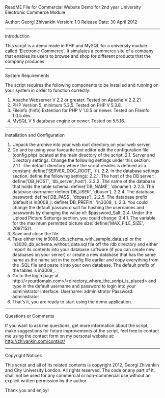 ReadME File for
Commercial Website Demo for 2nd year University Electronic Commerce Module

Author: Georgi Zhivankin
Version: 1.0
Release Date: 30 April 2012

* * *

Introduction

This script is a demo made in PHP and MySQL for a university module called 'Electronic Commerce'. It simulates a commerce site of a company that enables its users to browse and shop for different products that the company produces.

* * *

System Requirements

The script requires the following components to be installed and running on your system in order to function correctly:

1. Apache Webserver V 2.2 or greater. Tested on Apache V 2.2.21
2. PHP Version 5, minimum 5.3.5. Tested on PHP V 5.3.8.
3. Fileinfo (finfo) Extention for PHP V 1.0.5 or newer. Tested on Fileinfo 1.0.5 dev.
4. MySQL V 5 database engine or newer. Tested on 5.5.16.

* * *

Installation and Configuration

1. Unpack the archive into your web root directory on your web server.
2. Go and by using your favourite text editor edit the configuration file (config.php) located at the main directory of the script.
2.1. Server and Directory settings. Change the following settings under this section:
2.1.1. The default directory where the script resides is defined as a constant: define('SERVER_DOC_ROOT', '/').
2.2. In the database settings section, define the following settings:
2.2.1. The host of the DB server: define('DB_HOST', 'db_server_host').
2.2.2. The name of the database that holds the table schema: define('DB_NAME', 'dbname').
2.2.3. The database username: define('DB_USER', 'dbuser').
2.2.4. The database password: define('DB_PASS', 'dbpass').
2.2.5. The database prefix (default is in3008_): define('DB_PREFIX', 'in3008_').
2.3. You could change the default password salt for hashing the usernames and passwords by changing the value of: $password_Salt.
2.4. Under the Upload Picture Settungs section, you could change:
2.4.1. The variable for the maximum permitted picture size: define('MAX_FILE_SIZE', 2097152).
3. Save and close the file.
4. Take either the in3008_db_schema_with_sample_data.sql or the in3008_db_schema_without_data.sql file off the /db directory and either import its contents into your database software (if you can create new databases on your server) or create a new database that has the same name as the name set in the config file earlier and copy everything from the .SQL file and paste it into your own database. The default prefix of the tables is in3008_.
5. Go to the login page at http://<yourdomain.com>/<directory_where_the_script_is_placed> and type in the default username and password to login into your administrator interface:
Username: administrator
Password: administrator
6. That's it, you are ready to start using the demo application.

* * *

Questions or Comments

If you want to ask me questions, get more information about the script, make suggestions for future improvements of the script, feel free to contact me using the contact form on my personal website at:
http://zhivankin.com/contact/

* * *

Copyright Notices

This script and all of its related contents is copyright 2012, Georgi Zhivankin and City University London. All rights reserved. The code or any part of it, shall not be used for any commercial or non-commercial use without an explicit written permission by the author.

Thank you and enjoy!